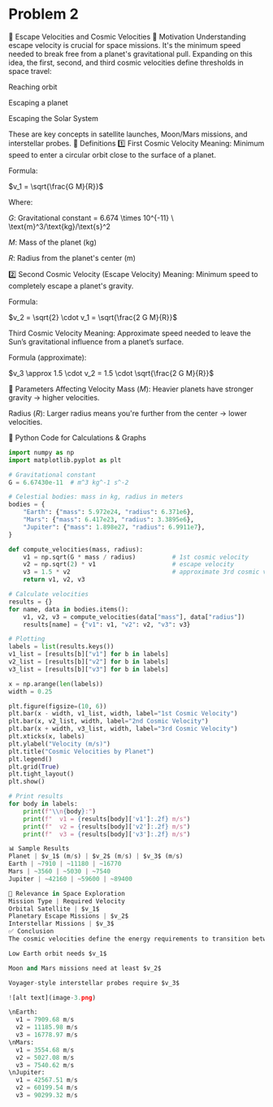 # Problem 2
🚀 Escape Velocities and Cosmic Velocities
🧭 Motivation
Understanding escape velocity is crucial for space missions. It's the minimum speed needed to break free from a planet's gravitational pull. Expanding on this idea, the first, second, and third cosmic velocities define thresholds in space travel:

Reaching orbit

Escaping a planet

Escaping the Solar System

These are key concepts in satellite launches, Moon/Mars missions, and interstellar probes.
🧠 Definitions
1️⃣ First Cosmic Velocity
Meaning: Minimum speed to enter a circular orbit close to the surface of a planet.

Formula:

$v_1 = \sqrt{\frac{G M}{R}}$

Where:

$G$: Gravitational constant = 6.674 \times 10^{-11} \ \text{m}^3/\text{kg}/\text{s}^2

$M$: Mass of the planet (kg)

$R$: Radius from the planet's center (m)

2️⃣ Second Cosmic Velocity (Escape Velocity)
Meaning: Minimum speed to completely escape a planet's gravity.

Formula:

$v_2 = \sqrt{2} \cdot v_1 = \sqrt{\frac{2 G M}{R}}$

 Third Cosmic Velocity
Meaning: Approximate speed needed to leave the Sun’s gravitational influence from a planet’s surface.

Formula (approximate):

$v_3 \approx 1.5 \cdot v_2 = 1.5 \cdot \sqrt{\frac{2 G M}{R}}$

📐 Parameters Affecting Velocity
Mass ($M$): Heavier planets have stronger gravity → higher velocities.

Radius ($R$): Larger radius means you're further from the center → lower velocities.

🧮 Python Code for Calculations & Graphs

```python
import numpy as np
import matplotlib.pyplot as plt

# Gravitational constant
G = 6.67430e-11  # m^3 kg^-1 s^-2

# Celestial bodies: mass in kg, radius in meters
bodies = {
    "Earth": {"mass": 5.972e24, "radius": 6.371e6},
    "Mars": {"mass": 6.417e23, "radius": 3.3895e6},
    "Jupiter": {"mass": 1.898e27, "radius": 6.9911e7},
}

def compute_velocities(mass, radius):
    v1 = np.sqrt(G * mass / radius)          # 1st cosmic velocity
    v2 = np.sqrt(2) * v1                     # escape velocity
    v3 = 1.5 * v2                            # approximate 3rd cosmic velocity
    return v1, v2, v3

# Calculate velocities
results = {}
for name, data in bodies.items():
    v1, v2, v3 = compute_velocities(data["mass"], data["radius"])
    results[name] = {"v1": v1, "v2": v2, "v3": v3}

# Plotting
labels = list(results.keys())
v1_list = [results[b]["v1"] for b in labels]
v2_list = [results[b]["v2"] for b in labels]
v3_list = [results[b]["v3"] for b in labels]

x = np.arange(len(labels))
width = 0.25

plt.figure(figsize=(10, 6))
plt.bar(x - width, v1_list, width, label="1st Cosmic Velocity")
plt.bar(x, v2_list, width, label="2nd Cosmic Velocity")
plt.bar(x + width, v3_list, width, label="3rd Cosmic Velocity")
plt.xticks(x, labels)
plt.ylabel("Velocity (m/s)")
plt.title("Cosmic Velocities by Planet")
plt.legend()
plt.grid(True)
plt.tight_layout()
plt.show()

# Print results
for body in labels:
    print(f"\\n{body}:")
    print(f"  v1 = {results[body]['v1']:.2f} m/s")
    print(f"  v2 = {results[body]['v2']:.2f} m/s")
    print(f"  v3 = {results[body]['v3']:.2f} m/s")

📊 Sample Results
Planet | $v_1$ (m/s) | $v_2$ (m/s) | $v_3$ (m/s)
Earth | ~7910 | ~11180 | ~16770
Mars | ~3560 | ~5030 | ~7540
Jupiter | ~42160 | ~59600 | ~89400

🚀 Relevance in Space Exploration
Mission Type | Required Velocity
Orbital Satellite | $v_1$
Planetary Escape Missions | $v_2$
Interstellar Missions | $v_3$
✅ Conclusion
The cosmic velocities define the energy requirements to transition between gravitational zones:

Low Earth orbit needs $v_1$

Moon and Mars missions need at least $v_2$

Voyager-style interstellar probes require $v_3$

![alt text](image-3.png)

\nEarth:
  v1 = 7909.68 m/s
  v2 = 11185.98 m/s
  v3 = 16778.97 m/s
\nMars:
  v1 = 3554.68 m/s
  v2 = 5027.08 m/s
  v3 = 7540.62 m/s
\nJupiter:
  v1 = 42567.51 m/s
  v2 = 60199.54 m/s
  v3 = 90299.32 m/s
